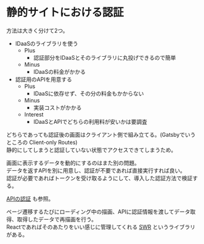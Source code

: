 # 静的サイトにおける認証

方法は大きく分けて2つ。

- IDaaSのライブラリを使う
    - Plus
        - 認証部分をIDaaSとそのライブラリに丸投げできるので簡単
    - Minus
        - IDaaSの料金がかかる
- 認証用のAPIを用意する
    - Plus
        - IDaaSに依存せず、その分の料金もかからない
    - Minus
        - 実装コストがかかる
    - Interest
        - IDaaSとAPIでどちらの利用料が安いかは要調査

どちらであっても認証後の画面はクライアント側で組み立てる。(Gatsbyでいうところの Client-only Routes)  
静的にしてしまうと認証していない状態でアクセスできてしまうため。

画面に表示するデータを動的にするのはまた別の問題。  
データを返すAPIを別に用意し、認証が不要であれば直接実行すれば良い。  
認証が必要であればトークンを受け取るようにして、導入した認証方法で検証する。

[APIの認証](./API%E3%81%AE%E8%AA%8D%E8%A8%BC.md) も参照。

ページ遷移するたびにローディング中の描画、APIに認証情報を渡してデータ取得、取得したデータで再描画を行う。  
Reactであればそのあたりをいい感じに管理してくれる [SWR](https://swr.vercel.app/ja) というライブラリがある。
